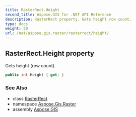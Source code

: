 ```yaml
---
title: RasterRect.Height
second_title: Aspose.GIS for .NET API Reference
description: RasterRect property. Gets height row count.
type: docs
weight: 20
url: /net/aspose.gis.raster/rasterrect/height/
---
```

## RasterRect.Height property

Gets height (row count).

```csharp
public int Height { get; }
```

### See Also

* class [RasterRect](../)
* namespace [Aspose.Gis.Raster](../../rasterrect/)
* assembly [Aspose.GIS](../../../)


